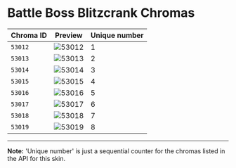 # Battle Boss Blitzcrank Chromas

| Chroma ID | Preview | Unique number |
|---|---|---|
| `53012` | ![53012](https://raw.communitydragon.org/latest/plugins/rcp-be-lol-game-data/global/default/v1/champion-chroma-images/53/53012.png) | 1 |
| `53013` | ![53013](https://raw.communitydragon.org/latest/plugins/rcp-be-lol-game-data/global/default/v1/champion-chroma-images/53/53013.png) | 2 |
| `53014` | ![53014](https://raw.communitydragon.org/latest/plugins/rcp-be-lol-game-data/global/default/v1/champion-chroma-images/53/53014.png) | 3 |
| `53015` | ![53015](https://raw.communitydragon.org/latest/plugins/rcp-be-lol-game-data/global/default/v1/champion-chroma-images/53/53015.png) | 4 |
| `53016` | ![53016](https://raw.communitydragon.org/latest/plugins/rcp-be-lol-game-data/global/default/v1/champion-chroma-images/53/53016.png) | 5 |
| `53017` | ![53017](https://raw.communitydragon.org/latest/plugins/rcp-be-lol-game-data/global/default/v1/champion-chroma-images/53/53017.png) | 6 |
| `53018` | ![53018](https://raw.communitydragon.org/latest/plugins/rcp-be-lol-game-data/global/default/v1/champion-chroma-images/53/53018.png) | 7 |
| `53019` | ![53019](https://raw.communitydragon.org/latest/plugins/rcp-be-lol-game-data/global/default/v1/champion-chroma-images/53/53019.png) | 8 |

---

**Note:** 'Unique number' is just a sequential counter for the chromas listed in the API for this skin.
